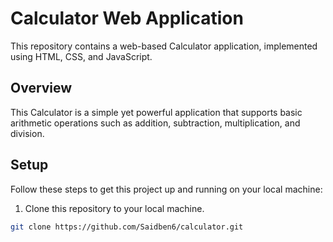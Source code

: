 # Calculator Web Application

This repository contains a web-based Calculator application, implemented using HTML, CSS, and JavaScript.

## Overview

This Calculator is a simple yet powerful application that supports basic arithmetic operations such as addition, subtraction, multiplication, and division. 

## Setup

Follow these steps to get this project up and running on your local machine:

1. Clone this repository to your local machine.

```bash
git clone https://github.com/Saidben6/calculator.git

